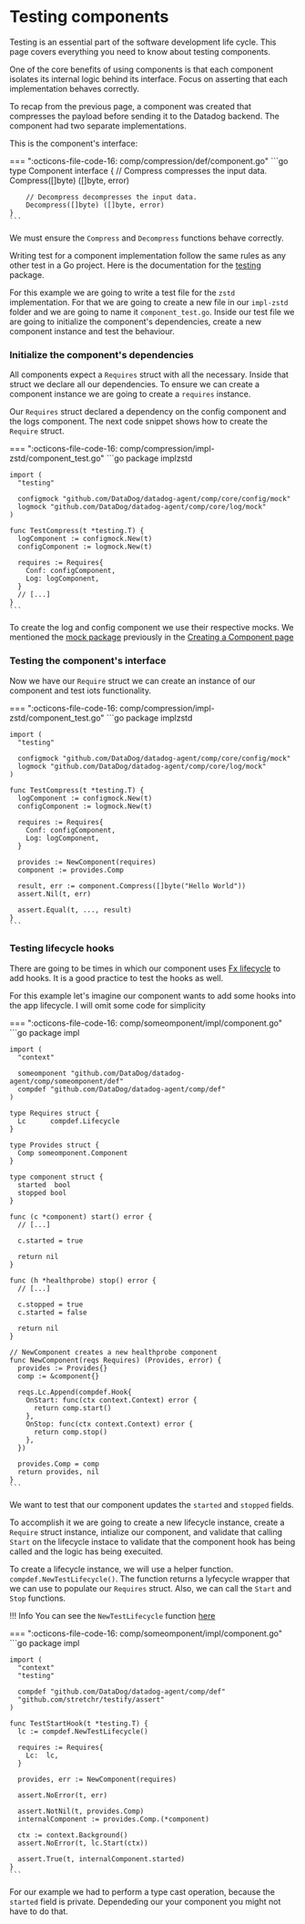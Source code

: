 # Testing components

Testing is an essential part of the software development life cycle. This page covers everything you need to know about testing components.

One of the core benefits of using components is that each component isolates its internal logic behind its interface. Focus on asserting that each implementation behaves correctly.

To recap from the previous page, a component was created that compresses the payload before sending it to the Datadog backend. The component had two separate implementations.

This is the component's interface:

=== ":octicons-file-code-16: comp/compression/def/component.go"
    ```go
    type Component interface {
        // Compress compresses the input data.
        Compress([]byte) ([]byte, error)

        // Decompress decompresses the input data.
        Decompress([]byte) ([]byte, error)
    }
    ```

We must ensure the `Compress` and `Decompress` functions behave correctly. 

Writing test for a component implementation follow the same rules as any other test in a Go project. Here is the documentation for the [testing](https://pkg.go.dev/testing) package.

For this example we are going to write a test file for the `zstd` implementation. For that we are going to create a new file in our `impl-zstd` folder and we are going to name it `component_test.go`. Inside our test file we are going to initialize the component's dependencies, create a new component instance and test the behaviour.

### Initialize the component's dependencies

All components expect a `Requires` struct with all the necessary. Inside that struct we declare all our dependencies. To ensure we can create a component instance we are going to create a `requires` instance. 

Our `Requires` struct declared a dependency on the config component and the logs component. The next code snippet shows how to create the `Require` struct.

=== ":octicons-file-code-16: comp/compression/impl-zstd/component_test.go"
    ```go
    package implzstd
    
    import (
      "testing"

      configmock "github.com/DataDog/datadog-agent/comp/core/config/mock"
      logmock "github.com/DataDog/datadog-agent/comp/core/log/mock"
    )
    
    func TestCompress(t *testing.T) {
      logComponent := configmock.New(t)
      configComponent := logmock.New(t)
      
      requires := Requires{
        Conf: configComponent,
        Log: logComponent,
      }
      // [...]
    }
    ```
    
To create the log and config component we use their respective mocks. We mentioned the [mock package](creating-components.md#the-mock-folder) previously in the [Creating a Component page](creating-components.md)
    

### Testing the component's interface

Now we have our `Require` struct we can create an instance of our component and test iots functionality.

=== ":octicons-file-code-16: comp/compression/impl-zstd/component_test.go"
    ```go
    package implzstd
    
    import (
      "testing"

      configmock "github.com/DataDog/datadog-agent/comp/core/config/mock"
      logmock "github.com/DataDog/datadog-agent/comp/core/log/mock"
    )
    
    func TestCompress(t *testing.T) {
      logComponent := configmock.New(t)
      configComponent := logmock.New(t)
      
      requires := Requires{
        Conf: configComponent,
        Log: logComponent,
      }
      
      provides := NewComponent(requires)
      component := provides.Comp
      
      result, err := component.Compress([]byte("Hello World"))
      assert.Nil(t, err)
  
      assert.Equal(t, ..., result)
    }
    ```

### Testing lifecycle hooks

There are going to be times in which our component uses [Fx lifecycle](fx.md#lifecycle) to add hooks. It is a good practice to test the hooks as well. 

For this example let's imagine our component wants to add some hooks into the app lifecycle. I will omit some code for simplicity

=== ":octicons-file-code-16: comp/someomponent/impl/component.go"
    ```go
    package impl

    import (
      "context"
      
      someomponent "github.com/DataDog/datadog-agent/comp/someomponent/def"
      compdef "github.com/DataDog/datadog-agent/comp/def"
    )

    type Requires struct {
      Lc      compdef.Lifecycle
    }

    type Provides struct {
      Comp someomponent.Component
    }

    type component struct {
      started  bool
      stopped bool
    }

    func (c *component) start() error {
      // [...]
      
      c.started = true

      return nil
    }

    func (h *healthprobe) stop() error {
      // [...]
      
      c.stopped = true
      c.started = false

      return nil
    }

    // NewComponent creates a new healthprobe component
    func NewComponent(reqs Requires) (Provides, error) {
      provides := Provides{}
      comp := &component{}

      reqs.Lc.Append(compdef.Hook{
        OnStart: func(ctx context.Context) error {
          return comp.start()
        },
        OnStop: func(ctx context.Context) error {
          return comp.stop()
        },
      })

      provides.Comp = comp
      return provides, nil
    }
    ```

We want to test that our component updates the `started` and `stopped` fields. 

To accomplish it we are going to create a new lifecycle instance, create a `Require` struct instance, intialize our component, and validate that calling `Start` on the lifecycle instace to validate that the component hook has being called and the logic has being execuited.

To create a lifecycle instance, we will use a helper function. `compdef.NewTestLifecycle()`. The function returns a lyfecycle wrapper that we can use to populate our `Requires` struct. Also, we can  call the `Start` and `Stop` functions.

!!! Info 
    <!-- TODO add link to NewTestLifecycle function once this PR https://github.com/DataDog/datadog-agent/pull/25184 is merged-->
    You can see the `NewTestLifecycle` function [here]()

=== ":octicons-file-code-16: comp/someomponent/impl/component.go"
    ```go
    package impl

    import (
      "context"
      "testing"

      compdef "github.com/DataDog/datadog-agent/comp/def"
      "github.com/stretchr/testify/assert"
    )

    func TestStartHook(t *testing.T) {
      lc := compdef.NewTestLifecycle()
      
      requires := Requires{
        Lc:  lc,
      }

      provides, err := NewComponent(requires)

      assert.NoError(t, err)

      assert.NotNil(t, provides.Comp)
      internalComponent := provides.Comp.(*component)

      ctx := context.Background()
      assert.NoError(t, lc.Start(ctx))

      assert.True(t, internalComponent.started)
    }
    ```
    
For our example we had to perform a type cast operation, because the `started` field is private. Dependeding our your component you might not have to do that.